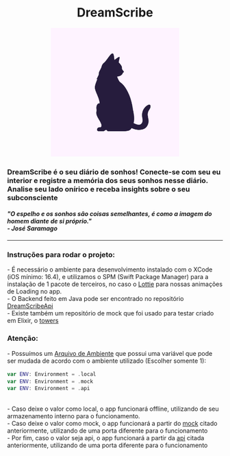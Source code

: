 <div align="center">
  <h1>DreamScribe</h1>
</div>

<div align="center">
  <img width=300px height=300px src="https://github.com/matheustorresii/DreamScribe/blob/master/DreamScribe/Assets.xcassets/AppIcon.appiconset/1024.png?raw=true"/>
</div>

<h3>
  DreamScribe é o seu diário de sonhos! Conecte-se com seu eu interior e registre a memória dos seus sonhos nesse diário. Analise seu lado onírico e receba insights sobre o seu subconsciente
</h3>

<h4>
  <i> "O espelho e os sonhos são coisas semelhantes, é como a imagem do homem diante de si próprio." <br> - José Saramago </i>
</h4>

<hr>

<h3>
  Instruções para rodar o projeto:
</h3>
- É necessário o ambiente para desenvolvimento instalado com o XCode (iOS mínimo: 16.4), e utilizamos o SPM (Swift Package Manager) para a instalação de 1 pacote de terceiros, no caso o <a href="https://lottiefiles.com/">Lottie</a> para nossas animações de Loading no app.
<br>
- O Backend feito em Java pode ser encontrado no repositório <a href="https://github.com/matheustorresii/DreamScribeApi">DreamScribeApi</a>
<br>
- Existe também um repositório de mock que foi usado para testar criado em Elixir, o <a href="https://github.com/matheustorresii/towers">towers</a>
<br>

<h3>
  Atenção:
</h3>
- Possuímos um <a href="https://github.com/matheustorresii/DreamScribe/blob/master/DreamScribe/Source/Utils/Env.swift">Arquivo de Ambiente</a> que possui uma variável que pode ser mudada de acordo com o ambiente utilizado (Escolher somente 1):

```swift
var ENV: Environment = .local
var ENV: Environment = .mock
var ENV: Environment = .api
```

<br>
- Caso deixe o valor como local, o app funcionará offline, utilizando de seu armazenamento interno para o funcionamento.
<br>
- Caso deixe o valor como mock, o app funcionará a partir do <a href="https://github.com/matheustorresii/towers">mock</a> citado anteriormente, utilizando de uma porta diferente para o funcionamento
<br>
- Por fim, caso o valor seja api, o app funcionará a partir da <a href="https://github.com/matheustorresii/DreamScribeApi">api</a> citada anteriormente, utilizando de uma porta diferente para o funcionamento
